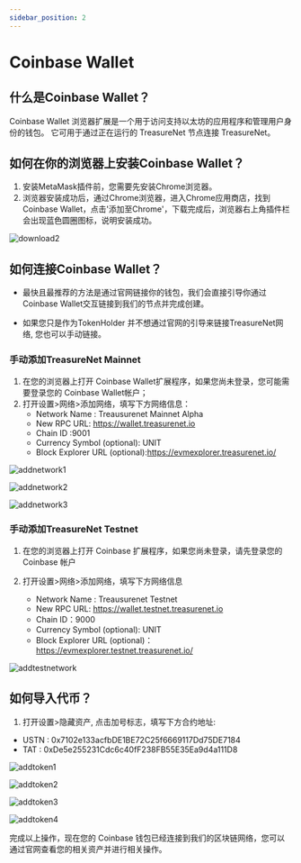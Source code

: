 ```yaml
---
sidebar_position: 2
---
```


# Coinbase Wallet
## 什么是Coinbase Wallet？

Coinbase Wallet 浏览器扩展是一个用于访问支持以太坊的应用程序和管理用户身份的钱包。 它可用于通过正在运行的 TreasureNet 节点连接 TreasureNet。

## 如何在你的浏览器上安装Coinbase Wallet？
1. 安装MetaMask插件前，您需要先安装Chrome浏览器。
2. 浏览器安装成功后，通过Chrome浏览器，进入Chrome应用商店，找到Coinbase Wallet，点击'添加至Chrome'，下载完成后，浏览器右上角插件栏会出现蓝色圆圈图标，说明安装成功。

![download2](/img/docs/download2.png)

## 如何连接Coinbase Wallet？

* 最快且最推荐的方法是通过官网链接你的钱包，我们会直接引导你通过Coinbase Wallet交互链接到我们的节点并完成创建。

* 如果您只是作为TokenHolder 并不想通过官网的引导来链接TreasureNet网络, 您也可以手动链接。

### 手动添加TreasureNet Mainnet

1. 在您的浏览器上打开 Coinbase Wallet扩展程序，如果您尚未登录，您可能需要登录您的 Coinbase Wallet帐户；
2. 打开设置>网络>添加网络，填写下方网络信息：
    * Network Name : Treausurenet Mainnet Alpha
    * New RPC URL: https://wallet.treasurenet.io
    * Chain ID :9001
    * Currency Symbol (optional): UNIT
    * Block Explorer URL (optional):https://evmexplorer.treasurenet.io/

![addnetwork1](/img/docs/addnetwork1.png)

![addnetwork2](/img/docs/addnetwork2.png)

![addnetwork3](/img/docs/addnetwork3.png)

### 手动添加TreasureNet Testnet

1. 在您的浏览器上打开 Coinbase 扩展程序，如果您尚未登录，请先登录您的 Coinbase 帐户
2. 打开设置>网络>添加网络，填写下方网络信息

    * Network Name : Treausurenet Testnet
    * New RPC URL: https://wallet.testnet.treasurenet.io
    * Chain ID：9000
    * Currency Symbol (optional): UNIT
    * Block Explorer URL (optional)：https://evmexplorer.testnet.treasurenet.io/

![addtestnetwork](/img/docs/addtestnetwork.png)

## 如何导入代币？

1. 打开设置>隐藏资产, 点击加号标志，填写下方合约地址:
* USTN : 0x7102e133acfbDE1BE72C25f6669117Dd75DE7184
* TAT : 0xDe5e255231Cdc6c40fF238FB55E35Ea9d4a111D8

![addtoken1](/img/docs/addtoken1.png)

![addtoken2](/img/docs/addtoken2.png)

![addtoken3](/img/docs/addtoken3.png)

![addtoken4](/img/docs/addtoken4.png)


完成以上操作，现在您的 Coinbase 钱包已经连接到我们的区块链网络，您可以通过官网查看您的相关资产并进行相关操作。
